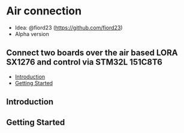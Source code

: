 # Air connection
* Idea: @fiord23 (https://github.com/fiord23)
* Alpha version
## Connect two boards over the air based LORA SX1276 and control via STM32L 151C8T6
* [Introduction](https://github.com/fiord23/LORA-SX1276#Introduction)<br>
* [Getting Started](https://github.com/fiord23/LORA-SX1276#getting-started)<br>
## Introduction
## Getting Started
